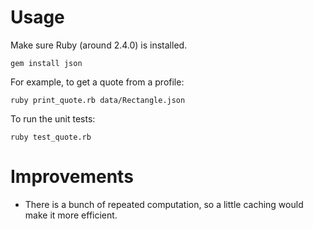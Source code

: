 # Usage

Make sure Ruby (around 2.4.0) is installed.
```
gem install json
```

For example, to get a quote from a profile:
```
ruby print_quote.rb data/Rectangle.json
```

To run the unit tests:
```
ruby test_quote.rb
```

# Improvements

- There is a bunch of repeated computation, so a little caching would make it more efficient.
